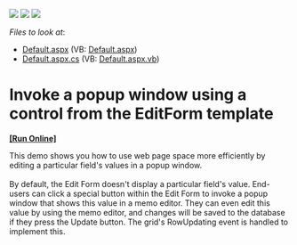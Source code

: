 <!-- default badges list -->
![](https://img.shields.io/endpoint?url=https://codecentral.devexpress.com/api/v1/VersionRange/128544126/13.1.8%2B)
[![](https://img.shields.io/badge/Open_in_DevExpress_Support_Center-FF7200?style=flat-square&logo=DevExpress&logoColor=white)](https://supportcenter.devexpress.com/ticket/details/E122)
[![](https://img.shields.io/badge/📖_How_to_use_DevExpress_Examples-e9f6fc?style=flat-square)](https://docs.devexpress.com/GeneralInformation/403183)
<!-- default badges end -->
<!-- default file list -->
*Files to look at*:

* [Default.aspx](./CS/WebSite/Default.aspx) (VB: [Default.aspx](./VB/WebSite/Default.aspx))
* [Default.aspx.cs](./CS/WebSite/Default.aspx.cs) (VB: [Default.aspx.vb](./VB/WebSite/Default.aspx.vb))
<!-- default file list end -->
# Invoke a popup window using a control from the EditForm template
<!-- run online -->
**[[Run Online]](https://codecentral.devexpress.com/e122/)**
<!-- run online end -->


<p>This demo shows you how to use web page space more efficiently by editing a particular field's values in a popup window.<br />
   <br />
By default, the Edit Form doesn't display a particular field's value. End-users can click a special button within the Edit Form to invoke a popup window that shows this value in a memo editor. They can even edit this value by using the memo editor, and changes will be saved to the database if they press the Update button. The grid's RowUpdating event is handled to implement this.</p>

<br/>


